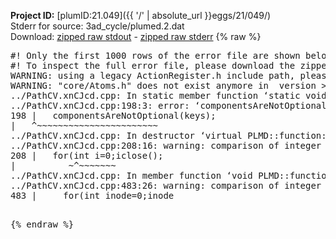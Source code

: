 **Project ID:** [plumID:21.049]({{ '/' | absolute_url }}eggs/21/049/)  
Stderr for source:  3ad_cycle/plumed.2.dat   
Download: [zipped raw stdout](plumed.2.dat.plumed.stdout.txt.zip) - [zipped raw stderr](plumed.2.dat.plumed.stderr.txt.zip) 
{% raw %}
<pre>
#! Only the first 1000 rows of the error file are shown below
#! To inspect the full error file, please download the zipped raw stderr file above
WARNING: using a legacy ActionRegister.h include path, please use <<#include "core/ActionRegister.h">>
WARNING: "core/Atoms.h" does not exist anymore in  version >=2.10, you should change your code.
../PathCV.xnCJcd.cpp: In static member function ‘static void PLMD::function::PathCV::registerKeywords(PLMD::Keywords&)’:
../PathCV.xnCJcd.cpp:198:3: error: ‘componentsAreNotOptional’ was not declared in this scope
198 |   componentsAreNotOptional(keys);
|   ^~~~~~~~~~~~~~~~~~~~~~~~
../PathCV.xnCJcd.cpp: In destructor ‘virtual PLMD::function::PathCV::~PathCV()’:
../PathCV.xnCJcd.cpp:208:16: warning: comparison of integer expressions of different signedness: ‘int’ and ‘unsigned int’ [-Wsign-compare]
208 |   for(int i=0;i<mw_n_;++i){
|               ~^~~~~~
../PathCV.xnCJcd.cpp: In constructor ‘PLMD::function::PathCV::PathCV(const PLMD::ActionOptions&)’:
../PathCV.xnCJcd.cpp:236:16: warning: comparison of integer expressions of different signedness: ‘int’ and ‘unsigned int’ [-Wsign-compare]
236 |   for(int i=0;i<mw_n_;++i){
|               ~^~~~~~
../PathCV.xnCJcd.cpp:259:11: warning: comparison of integer expressions of different signedness: ‘int’ and ‘unsigned int’ [-Wsign-compare]
259 |       if(i==mw_id_) ifiles[i]->close();
|          ~^~~~~~~~
../PathCV.xnCJcd.cpp: In member function ‘void PLMD::function::PathCV::generatePath()’:
../PathCV.xnCJcd.cpp:483:26: warning: comparison of integer expressions of different signedness: ‘int’ and ‘unsigned int’ [-Wsign-compare]
483 |     for(int inode=0;inode<nnodes;inode++){
|                     ~~~~~^~~~~~~
../PathCV.xnCJcd.cpp: In member function ‘void PLMD::function::PathCV::readMultipleWalkers()’:
../PathCV.xnCJcd.cpp:941:16: warning: comparison of integer expressions of different signedness: ‘int’ and ‘unsigned int’ [-Wsign-compare]
941 |   for(int i=0;i<mw_n_;++i){
|               ~^~~~~~
../PathCV.xnCJcd.cpp:942:9: warning: comparison of integer expressions of different signedness: ‘int’ and ‘unsigned int’ [-Wsign-compare]
942 |     if(i==mw_id_) continue;
|        ~^~~~~~~~
../PathCV.xnCJcd.cpp:957:5: error: invalid use of incomplete type ‘class PLMD::Communicator’
957 |     comm.Barrier();
|     ^~~~
In file included from /home/runner/opt/include/plumed/function/../core/../tools/OFile.h:25,
from /home/runner/opt/include/plumed/function/../core/../tools/Log.h:25,
from /home/runner/opt/include/plumed/function/../core/Action.h:30,
from /home/runner/opt/include/plumed/function/../core/ActionWithValue.h:25,
from /home/runner/opt/include/plumed/function/Function.h:25,
from ../PathCV.xnCJcd.cpp:22:
/home/runner/opt/include/plumed/function/../core/../tools/FileBase.h:29:7: note: forward declaration of ‘class PLMD::Communicator’
29 | class Communicator;
|       ^~~~~~~~~~~~
../PathCV.xnCJcd.cpp:958:5: error: invalid use of incomplete type ‘class PLMD::Communicator’
958 |     multi_sim_comm.Barrier();
|     ^~~~~~~~~~~~~~
/home/runner/opt/include/plumed/function/../core/../tools/FileBase.h:29:7: note: forward declaration of ‘class PLMD::Communicator’
29 | class Communicator;
|       ^~~~~~~~~~~~
terminate called after throwing an instance of 'PLMD::Plumed::ExceptionError'
what():
(core/PlumedMain.cpp:1502) void PLMD::PlumedMain::load(const std::string&)
An error happened while executing command env PLUMED_ROOT='/home/runner/opt/lib/plumed' PLUMED_VERSION='2.10.0' PLUMED_HTMLDIR='/home/runner/opt/share/doc/plumed' PLUMED_INCLUDEDIR='/home/runner/opt/include' PLUMED_PROGRAM_NAME='plumed' PLUMED_IS_INSTALLED='yes' "/home/runner/opt/lib/plumed"/scripts/mklib.sh -n -o ./../PathCV.2.10.0.so ../PathCV.cpp

[pkrvm7jw40e0xgp:10764] *** Process received signal ***
[pkrvm7jw40e0xgp:10764] Signal: Aborted (6)
[pkrvm7jw40e0xgp:10764] Signal code:  (-6)
[pkrvm7jw40e0xgp:10764] [ 0] /lib/x86_64-linux-gnu/libc.so.6(+0x45330)[0x7fa2a9245330]
[pkrvm7jw40e0xgp:10764] [ 1] /lib/x86_64-linux-gnu/libc.so.6(pthread_kill+0x11c)[0x7fa2a929eb2c]
[pkrvm7jw40e0xgp:10764] [ 2] /lib/x86_64-linux-gnu/libc.so.6(gsignal+0x1e)[0x7fa2a924527e]
[pkrvm7jw40e0xgp:10764] [ 3] /lib/x86_64-linux-gnu/libc.so.6(abort+0xdf)[0x7fa2a92288ff]
[pkrvm7jw40e0xgp:10764] [ 4] /lib/x86_64-linux-gnu/libstdc++.so.6(+0xa5ff5)[0x7fa2a96a5ff5]
[pkrvm7jw40e0xgp:10764] [ 5] /lib/x86_64-linux-gnu/libstdc++.so.6(+0xbb0da)[0x7fa2a96bb0da]
[pkrvm7jw40e0xgp:10764] [ 6] /lib/x86_64-linux-gnu/libstdc++.so.6(_ZSt10unexpectedv+0x0)[0x7fa2a96a5a55]
[pkrvm7jw40e0xgp:10764] [ 7] /lib/x86_64-linux-gnu/libstdc++.so.6(+0xa5a6f)[0x7fa2a96a5a6f]
[pkrvm7jw40e0xgp:10764] [ 8] plumed(+0x146dd)[0x560647b6a6dd]
[pkrvm7jw40e0xgp:10764] [ 9] /lib/x86_64-linux-gnu/libc.so.6(+0x2a1ca)[0x7fa2a922a1ca]
[pkrvm7jw40e0xgp:10764] [10] /lib/x86_64-linux-gnu/libc.so.6(__libc_start_main+0x8b)[0x7fa2a922a28b]
[pkrvm7jw40e0xgp:10764] [11] plumed(+0x15365)[0x560647b6b365]
[pkrvm7jw40e0xgp:10764] *** End of error message ***
</pre>
{% endraw %}
